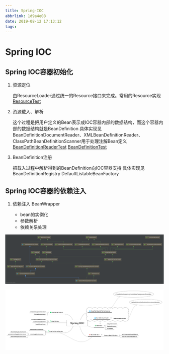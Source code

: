 ```yaml
---
title: Spring-IOC
abbrlink: 1d9a4e08
date: 2019-08-12 17:13:12
tags:
---
```

# Spring IOC

## Spring IOC容器初始化

1. 资源定位

   由ResourceLoader通过统一的Resource接口来完成。常用的Resource实现 [ResourceTest](https://github.com/akun2014/TestJDK/blob/master/src/main/java/com/gk/spring/ioc/ResourceTest.java)

2. 资源载入、解析

   这个过程是把用户定义的Bean表示成IOC容器内部的数据结构，而这个容器内部的数据结构就是BeanDefinition
   具体实现见 BeanDefinitionDocumentReader、XMLBeanDefinitionReader、
ClassPathBeanDefinitionScanner用于处理注解Bean定义
   [BeanDefinitionReaderTest](https://github.com/akun2014/TestJDK/blob/master/src/main/java/com/gk/spring/ioc/BeanDefinitionReaderTest.java) [BeanDefinitionTest](https://github.com/akun2014/TestJDK/blob/master/src/main/java/com/gk/spring/ioc/BeanDefinitionTest.java)

3. BeanDefinition注册

   把载入过程中解析得到的BeanDefinition向IOC容器支持
   具体实现见 BeanDefinitionRegistry DefaultListableBeanFactory

## Spring IOC容器的依赖注入

1. 依赖注入  BeanWrapper

   + bean的实例化
   + 参数解析
   + 依赖关系处理

![applicationContext类继承](https://github.com/akun2014/TestJDK/blob/master/docs/spring/ioc/SpringIoc.png)

![关键类](https://github.com/akun2014/TestJDK/blob/master/docs/spring/ioc/Spring_IOC%E6%80%9D%E7%BB%B4%E5%AF%BC%E5%9B%BE.png)